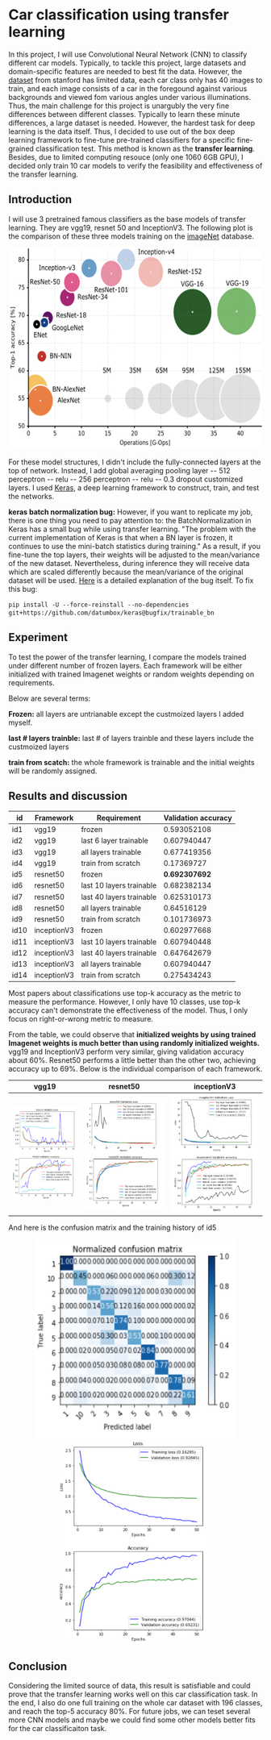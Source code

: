 # Car classification using transfer learning

In this project, I will use Convolutional Neural Network (CNN) to classify different car models. Typically, to tackle this project, large datasets and domain-specific features are needed to best fit the data. However, the [dataset](https://ai.stanford.edu/~jkrause/cars/car_dataset.html) from stanford has limited data, each car class only has 40 images to train, and each image consists of a car in the foregound against various backgrounds and viewed fom various angles under various illuminations. Thus, the main challenge for this project is unargubly the very fine differences between different classes. Typically to learn these minute differences, a large dataset is needed. However, the hardest task for deep learning is the data itself. Thus, I decided to use out of the box deep learning framework to fine-tune pre-trained classifiers for a specific fine-grained classification test. This method is known as the **transfer learning**. Besides, due to limited computing resouce (only one 1060 6GB GPU), I decided only train 10 car models to verify the feasibility and effectiveness of the transfer learning. 

## Introduction
I will use 3 pretrained famous classifiers as the base models of transfer learning. They are vgg19, resnet 50 and InceptionV3. The following plot is the comparison of these three models training on the [imageNet](http://www.image-net.org/) database. 

<p align="center">
  <img width="600" height="400" src="https://github.com/butroy/CNN_Car_Classification/blob/master/plots/network%20comparison.png">
</p>


For these model structures, I didn't include the fully-connected layers at the top of network. Instead, I add global averaging pooling layer -- 512 perceptron -- relu -- 256 perceptron -- relu -- 0.3 dropout
customized layers. I used [Keras](https://keras.io/), a deep learning framework to construct, train, and test the networks.
 
**keras batch normalization bug:**
However, if you want to replicate my job, there is one thing you need to pay attention to: the BatchNormalization in Keras has a small bug while using transfer learning. "The problem with the current implementation of Keras is that when a BN layer is frozen, it continues to use the mini-batch statistics during training."  As a result, if you fine-tune the top layers, their weights will be adjusted to the mean/variance of the new dataset. Nevertheless, during inference they will receive data which are scaled differently because the mean/variance of the original dataset will be used. [Here](http://blog.datumbox.com/the-batch-normalization-layer-of-keras-is-broken/) is a detailed explanation of the bug itself. To fix this bug:
```
pip install -U --force-reinstall --no-dependencies git+https://github.com/datumbox/keras@bugfix/trainable_bn
```

## Experiment
To test the power of the transfer learning, I compare the models trained under different number of frozen layers. Each framework will be either initialized with trained Imagenet weights or random weights depending on requirements. 

Below are several terms:

**Frozen:** all layers are untrianable except the custmoized layers I added myself.

**last # layers trainble:** last # of layers trainble and these layers include the custmoized layers

**train from scatch:** the whole framework is trainable and the initial weights will be randomly assigned.

## Results and discussion

| id   | Framework    | Requirement              | Validation accuracy |
|------|-------------|--------------------------|---------------------|
| id1  | vgg19       | frozen                   | 0.593052108         |
| id2  | vgg19       | last 6 layer trainable   | 0.607940447         |
| id3  | vgg19       | all layers trainable     | 0.677419356         |
| id4  | vgg19       | train from scratch       | 0.17369727          |
| id5  | resnet50    | frozen                   | **0.692307692**     |
| id6  | resnet50    | last 10 layers trainable | 0.682382134         |
| id7  | resnet50    | last 40 layers trainable | 0.625310173         |
| id8  | resnet50    | all layers trainable     | 0.64516129          |
| id9  | resnet50    | train from scratch       | 0.101736973         |
| id10 | inceptionV3 | frozen                   | 0.602977668         |
| id11 | inceptionV3 | last 10 layers trainable | 0.607940448         |
| id12 | inceptionV3 | last 40 layers trainable | 0.647642679         |
| id13 | inceptionV3 | all layers trainable     | 0.607940447         |
| id14 | inceptionV3 | train from scratch       | 0.275434243         |

Most papers about classifications use top-k accuracy as the metric to measure the performance. However, I only have 10 classes, use top-k accuracy can't demonstrate the effectiveness of the model. Thus, I only focus on right-or-wrong metric to measure.


From the table, we could observe that **initialized weights by using trained Imagenet weights is much better than using randomly initialized weights.** vgg19 and InceptionV3 perform very similar, giving validation accuracy about 60%. Resnet50 performs a little better than the other two, achieving accuracy up to 69%. Below is the individual comparison of each framework.


vgg19           |  resnet50 |inceptionV3  
:-------------------------:|:-------------------------:|:-------------------------:
![](https://github.com/butroy/CNN_Car_Classification/blob/master/plots/vgg19.png)  |  ![](https://github.com/butroy/CNN_Car_Classification/blob/master/plots/resnet50.png)|![](https://github.com/butroy/CNN_Car_Classification/blob/master/plots/inceptionV3.png)

And here is the confusion matrix and the training history of id5

<p align="center">
  <img width="400" height="400" src="https://github.com/butroy/CNN_Car_Classification/blob/master/plots/id5_cm.png">
   <img width="300" height="400" src="https://github.com/butroy/CNN_Car_Classification/blob/master/plots/id5_hist.png">
</p>



## Conclusion
Considering the limited source of data, this result is satisfiable and could prove that the transfer learning works well on this car classification task. In the end, I also do one full training on the whole car dataset with 196 classes, and reach the top-5 accuracy 80%. For future jobs, we can teset several more CNN models and maybe we could find some other models better fits for the car classificaiton task. 
